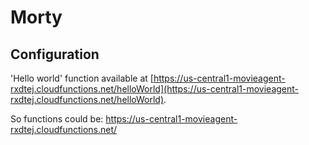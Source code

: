 # Morty

## Configuration

'Hello world' function available at [https://us-central1-movieagent-rxdtej.cloudfunctions.net/helloWorld](https://us-central1-movieagent-rxdtej.cloudfunctions.net/helloWorld). 

So functions could be: https://us-central1-movieagent-rxdtej.cloudfunctions.net/<name-of-functions>